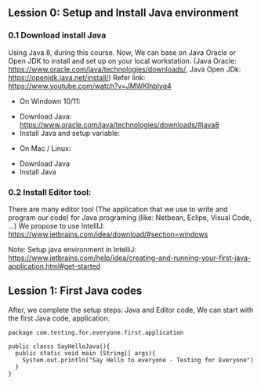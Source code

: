 ## Lession 0: Setup and Install Java environment

### 0.1 Download install Java
Using Java 8, during this course. Now, We can base on Java Oracle or Open JDK to install and set up on your local workstation.
(Java Oracle: https://www.oracle.com/java/technologies/downloads/, Java Open JDk: https://openjdk.java.net/install/)
Refer link: https://www.youtube.com/watch?v=JMWKlhblyq4

- On Windown 10/11:
+ Download Java: https://www.oracle.com/java/technologies/downloads/#java8
+ Install Java and setup variable:


- On Mac / Linux:
+ Download Java
+ Install Java

### 0.2 Install Editor tool: 
There are many editor tool (The application that we use to write and program our code) for Java programing (like: Netbean, Eclipe, Visual Code, ...)
We propose to use IntellIJ: https://www.jetbrains.com/idea/download/#section=windows

Note: Setup java environment in IntelliJ:
https://www.jetbrains.com/help/idea/creating-and-running-your-first-java-application.html#get-started

## Lession 1: First Java codes
After, we complete the setup steps: Java and Editor code, We can start with the first Java code, application.

```
package com.testing.for.everyone.first.application

public classs SayHelloJava(){
  public static void main (String[] args){
    System.out.println("Say Hello to everyone - Testing for Everyone")
  }
}

```
